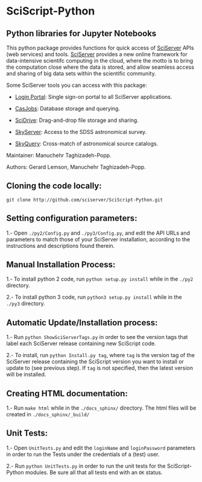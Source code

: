 # SciScript-Python

## Python libraries for Jupyter Notebooks

This python package provides functions for quick access of [SciServer](http://www.sciserver.org) APIs (web services) and tools.
[SciServer](http://www.sciserver.org) provides a new online framework for data-intensive scientifc computing in the cloud,
where the motto is to bring the computation close where the data is stored, and allow seamless access and sharing of big data sets within the scientific community.

Some SciServer tools you can access with this package:

 * [Login Portal](http://portal.sciserver.org): Single sign-on portal to all SciServer applications.

 * [CasJobs](http://skyserver.sdss.org/CasJobs): Database storage and querying.

 * [SciDrive](http://www.scidrive.org/): Drag-and-drop file storage and sharing.

 * [SkyServer](http://skyserver.sdss.org/): Access to the SDSS astronomical survey.

 * [SkyQuery](http://www.voservices.net/skyquery): Cross-match of astronomical source catalogs.

Maintainer: Manuchehr Taghizadeh-Popp.

Authors: Gerard Lemson, Manuchehr Taghizadeh-Popp.


## Cloning the code locally:
    git clone http://github.com/sciserver/SciScript-Python.git

## Setting configuration parameters:

1.- Open `./py2/Config.py` and `./py3/Config.py`, and edit the API URLs and parameters to match those of your SciServer installation, according to the instructions and descriptions found therein.

## Manual Installation Process:

1.- To install python 2 code, run `python setup.py install` while in the `./py2` directory.

2.- To install python 3 code, run `python3 setup.py install` while in the `./py3` directory.

## Automatic Update/Installation process:

1.- Run `python ShowSciServerTags.py` in order to see the version tags that label each SciServer release containing new SciScript code.

2.- To install, run `python Install.py tag`, where `tag` is the version tag of the SciServer release containing the SciScript version you want to install or update to (see previous step). If `tag` is not specified, then the latest version will be installed.

## Creating HTML documentation:

1.- Run `make html` while in the `./docs_sphinx/` directory. The html files will be created in `./docs_sphinx/_build/`

## Unit Tests:

1.- Open `UnitTests.py` and edit the `loginName` and `loginPassword` parameters in order to run the Tests under the credentials of a (test) user.

2.- Run `python UnitTests.py` in order to run the unit tests for the SciScript-Python modules. Be sure all that all tests end with an `OK` status.
